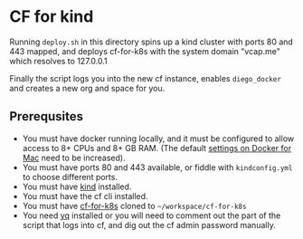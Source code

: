 # CF for kind

Running `deploy.sh` in this directory spins up a kind cluster with ports 80 and
443 mapped, and deploys cf-for-k8s with the system domain "vcap.me" which
resolves to 127.0.0.1

Finally the script logs you into the new cf instance, enables `diego_docker` and
creates a new org and space for you.

## Prerequsites

- You must have docker running locally, and it must be configured to allow access
  to 8+ CPUs and 8+ GB RAM.
  (The default [settings on Docker for Mac](https://docs.docker.com/docker-for-mac/#resources)
  need to be increased).
- You must have ports 80 and 443 available, or fiddle with `kindconfig.yml` to
  choose different ports.
- You must have [kind](https://github.com/kubernetes-sigs/kind) installed.
- You must have the cf cli installed.
- You must have [cf-for-k8s](https://github.com/cloudfoundry/cf-for-k8s) cloned to `~/workspace/cf-for-k8s`
- You need [yq](https://pypi.org/project/yq/) installed or you will need to comment out the part of the script
  that logs into cf, and dig out the cf admin password manually.
